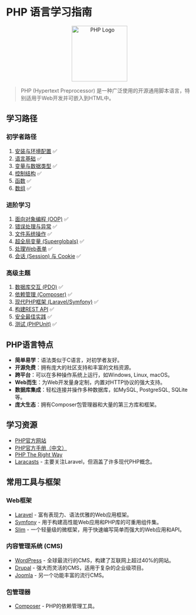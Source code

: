 # PHP 语言学习指南

<div align="center">
  <img src="../../../assets/php-logo.png" alt="PHP Logo" width="150">
</div>

> PHP (Hypertext Preprocessor) 是一种广泛使用的开源通用脚本语言，特别适用于Web开发并可嵌入到HTML中。

## 学习路径

### 初学者路径
1. [安装与环境配置](installation.md) ✅
2. [语言基础](basics.md) ✅
3. [变量与数据类型](variables-data-types.md) ✅
4. [控制结构](control-structures.md) ✅
5. [函数](functions.md) ✅
6. [数组](arrays.md) ✅

### 进阶学习
1. [面向对象编程 (OOP)](oop.md) ✅
2. [错误处理与异常](error-handling.md) ✅
3. [文件系统操作](filesystem.md) ✅
4. [超全局变量 (Superglobals)](superglobals.md) ✅
5. [处理Web表单](forms.md) ✅
6. [会话 (Session) 与 Cookie](sessions-cookies.md) ✅

### 高级主题
1. [数据库交互 (PDO)](pdo.md) ✅
2. [依赖管理 (Composer)](composer.md) ✅
3. [现代PHP框架 (Laravel/Symfony)](frameworks.md) ✅
4. [构建REST API](rest-api.md) ✅
5. [安全最佳实践](security.md) ✅
6. [测试 (PHPUnit)](testing.md) ✅

## PHP语言特点

- **简单易学**：语法类似于C语言，对初学者友好。
- **开源免费**：拥有庞大的社区支持和丰富的文档资源。
- **跨平台**：可以在多种操作系统上运行，如Windows, Linux, macOS。
- **Web而生**：为Web开发量身定制，内置对HTTP协议的强大支持。
- **数据库集成**：轻松连接并操作多种数据库，如MySQL, PostgreSQL, SQLite等。
- **庞大生态**：拥有Composer包管理器和大量的第三方库和框架。

## 学习资源

- [PHP官方网站](https://www.php.net/)
- [PHP官方手册（中文）](https://www.php.net/manual/zh/)
- [PHP The Right Way](https://phptherightway.com/)
- [Laracasts](https://laracasts.com/) - 主要关注Laravel，但涵盖了许多现代PHP概念。

## 常用工具与框架

### Web框架
- [Laravel](https://laravel.com/) - 富有表现力、语法优雅的Web应用框架。
- [Symfony](https://symfony.com/) - 用于构建高性能Web应用和PHP库的可重用组件集。
- [Slim](https://www.slimframework.com/) - 一个轻量级的微框架，用于快速编写简单而强大的Web应用和API。

### 内容管理系统 (CMS)
- [WordPress](https://wordpress.org/) - 全球最流行的CMS，构建了互联网上超过40%的网站。
- [Drupal](https://www.drupal.org/) - 强大而灵活的CMS，适用于复杂的企业级项目。
- [Joomla](https://www.joomla.org/) - 另一个功能丰富的流行CMS。

### 包管理器
- [Composer](https://getcomposer.org/) - PHP的依赖管理工具。 